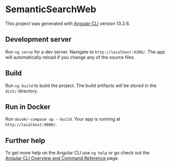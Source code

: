 # SemanticSearchWeb

This project was generated with [Angular CLI](https://github.com/angular/angular-cli) version 13.2.6.

## Development server

Run `ng serve` for a dev server. Navigate to `http://localhost:4200/`. The app will automatically reload if you change any of the source files.

## Build

Run `ng build` to build the project. The build artifacts will be stored in the `dist/` directory.

## Run in Docker

Run `docekr-compose up --build`. Your app is running at `http://localhost:9000/`.

## Further help

To get more help on the Angular CLI use `ng help` or go check out the [Angular CLI Overview and Command Reference](https://angular.io/cli) page.

